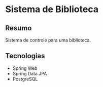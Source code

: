 # Sistema de Biblioteca

## Resumo
Sistema de controle para uma biblioteca.

## Tecnologias
* Spring Web
* Spring Data JPA
* PostgreSQL



